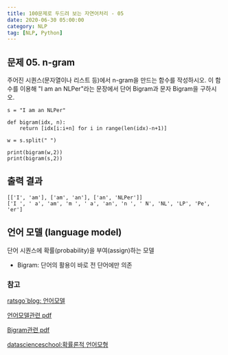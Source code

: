 ```yaml
---
title: 100문제로 두드려 보는 자연어처리 - 05
date: 2020-06-30 05:00:00
category: NLP
tag: [NLP, Python]
---
```


## 문제 05. n-gram
주어진 시퀀스(문자열이나 리스트 등)에서 n-gram을 만드는 함수를 작성하시오. 
이 함수를 이용해 "I am an NLPer"라는 문장에서 단어 Bigram과 문자 Bigram을 구하시오. 

~~~
s = "I am an NLPer"

def bigram(idx, n):
    return [idx[i:i+n] for i in range(len(idx)-n+1)]

w = s.split(" ")

print(bigram(w,2))
print(bigram(s,2))
~~~

## 출력 결과
~~~
[['I', 'am'], ['am', 'an'], ['an', 'NLPer']]
['I ', ' a', 'am', 'm ', ' a', 'an', 'n ', ' N', 'NL', 'LP', 'Pe', 'er']
~~~


## 언어 모델 (language model)
단어 시퀀스에 확률(probability)을 부여(assign)하는 모델 
- Bigram: 단어의 활용이 바로 전 단어에만 의존





### 참고 

[ratsgo`blog: 언어모델](https://ratsgo.github.io/from%20frequency%20to%20semantics/2017/09/16/LM/)

[언어모델관련 pdf](https://pdfs.semanticscholar.org/7958/db0c6d4ee4453e133f6479cb05bb88f9c37c.pdf)

[Bigram관련 pdf](https://www.slideshare.net/hunglq/lecture-6-56160116)

[datascienceschool:확률론적 언어모형](https://datascienceschool.net/view-notebook/a0c848e1e2d343d685e6077c35c4203b/)
